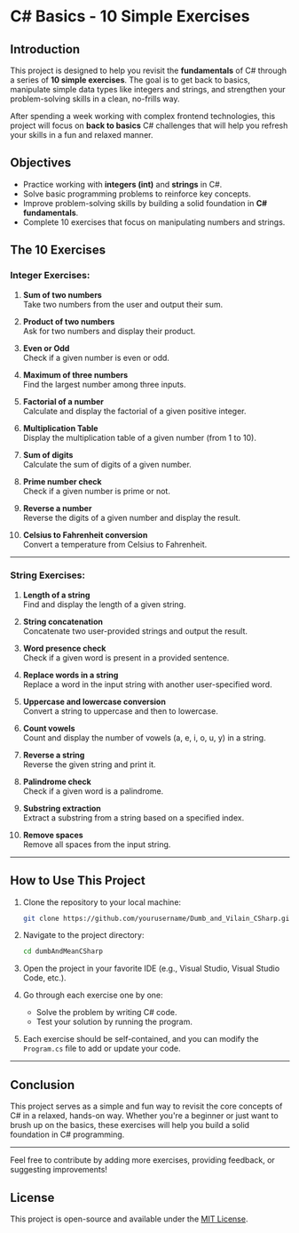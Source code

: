 # C# Basics - 10 Simple Exercises

## Introduction

This project is designed to help you revisit the **fundamentals** of C# through a series of **10 simple exercises**. The goal is to get back to basics, manipulate simple data types like integers and strings, and strengthen your problem-solving skills in a clean, no-frills way.

After spending a week working with complex frontend technologies, this project will focus on **back to basics** C# challenges that will help you refresh your skills in a fun and relaxed manner.

## Objectives

- Practice working with **integers (int)** and **strings** in C#.
- Solve basic programming problems to reinforce key concepts.
- Improve problem-solving skills by building a solid foundation in **C# fundamentals**.
- Complete 10 exercises that focus on manipulating numbers and strings.

## The 10 Exercises

### Integer Exercises:
1. **Sum of two numbers**  
   Take two numbers from the user and output their sum.

2. **Product of two numbers**  
   Ask for two numbers and display their product.

3. **Even or Odd**  
   Check if a given number is even or odd.

4. **Maximum of three numbers**  
   Find the largest number among three inputs.

5. **Factorial of a number**  
   Calculate and display the factorial of a given positive integer.

6. **Multiplication Table**  
   Display the multiplication table of a given number (from 1 to 10).

7. **Sum of digits**  
   Calculate the sum of digits of a given number.

8. **Prime number check**  
   Check if a given number is prime or not.

9. **Reverse a number**  
   Reverse the digits of a given number and display the result.

10. **Celsius to Fahrenheit conversion**  
    Convert a temperature from Celsius to Fahrenheit.

---

### String Exercises:
1. **Length of a string**  
   Find and display the length of a given string.

2. **String concatenation**  
   Concatenate two user-provided strings and output the result.

3. **Word presence check**  
   Check if a given word is present in a provided sentence.

4. **Replace words in a string**  
   Replace a word in the input string with another user-specified word.

5. **Uppercase and lowercase conversion**  
   Convert a string to uppercase and then to lowercase.

6. **Count vowels**  
   Count and display the number of vowels (a, e, i, o, u, y) in a string.

7. **Reverse a string**  
   Reverse the given string and print it.

8. **Palindrome check**  
   Check if a given word is a palindrome.

9. **Substring extraction**  
   Extract a substring from a string based on a specified index.

10. **Remove spaces**  
    Remove all spaces from the input string.

---

## How to Use This Project

1. Clone the repository to your local machine:
    ```bash
    git clone https://github.com/yourusername/Dumb_and_Vilain_CSharp.git
    ```

2. Navigate to the project directory:
    ```bash
    cd dumbAndMeanCSharp
    ```

3. Open the project in your favorite IDE (e.g., Visual Studio, Visual Studio Code, etc.).

4. Go through each exercise one by one:
   - Solve the problem by writing C# code.
   - Test your solution by running the program.

5. Each exercise should be self-contained, and you can modify the `Program.cs` file to add or update your code.

---

## Conclusion

This project serves as a simple and fun way to revisit the core concepts of C# in a relaxed, hands-on way. Whether you're a beginner or just want to brush up on the basics, these exercises will help you build a solid foundation in C# programming.

---

Feel free to contribute by adding more exercises, providing feedback, or suggesting improvements!

## License

This project is open-source and available under the [MIT License](LICENSE).

